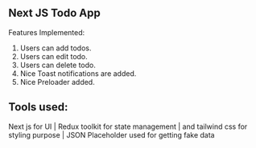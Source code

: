 ## Next JS Todo App

Features Implemented:

1. Users can add todos.
2. Users can edit todo.
3. Users can delete todo.
4. Nice Toast notifications are added.
5. Nice Preloader added.

## Tools used:

Next js for UI | Redux toolkit for state management | and tailwind css for styling purpose | JSON Placeholder used for getting fake data
